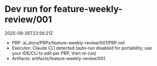 # Dev run for feature-weekly-review/001
2025-09-26T23:56:21Z
- PRP: ai_docs/PRPs/feature-weekly-review/001/PRP.md
- Executor: Claude CLI detected (auto-run disabled for portability; use your IDE/CLI to edit per PRP, then re-run)
- Artifacts: artifacts/feature-weekly-review/001
